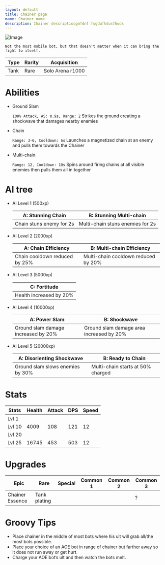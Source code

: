 ```yaml
---
layout: default
title: Chainer page
name: Chainer name
description: Chainer descriptioognfdnf fsgdufhdusfhuds
---
```

![Image](https://cdn.discordapp.com/attachments/885544735794692146/885545888360054794/chainer.png)

`Not the most mobile bot, but that doesn't matter when it can bring the fight to itself.`

| Type  | Rarity | Acquisition       |
| ----- | ------ | ----------------- | 
| Tank  | Rare   | Solo Arena r1000  |

# Abilities

- Ground Slam

	`100% Attack, AS: 0.9s, Range: 2`
	Strikes the ground creating a shockwave that damages nearby enemies		
		

- Chain

	`Range: 3-6, Cooldown: 6s`
	Launches a magnetized chain at an enemy and pulls them towards the Chainer		
		

- Multi-chain

	`Range: 12, Cooldown: 10s`
	Spins around firing chains at all visible enemies then pulls them all in together		
		
# AI tree

- AI Level 1 (500xp)

	| A: Stunning Chain         | B: Stunning Multi-chain          |
	| ------------------------- | -------------------------------- |
	| Chain stuns enemy for 2s  | Multi-chain stuns enemies for 2s |
		
- AI Level 2 (2000xp)	

	| A: Chain Efficiency            | B: Multi-chain Efficiency           |
	| ------------------------------ | ----------------------------------- |
	| Chain cooldown reduced by 25%  | Multi-chain cooldown reduced by 20% |
		
- AI Level 3 (5000xp)

	| C: Fortitude            |
	| ----------------------- |
	| Health increased by 20% |
	
- AI Level 4 (10000xp)	

	| A: Power Slam                        | B: Shockwave                             |
	| ------------------------------------ | ---------------------------------------- |
	| Ground slam damage increased by 20%  | Ground slam damage area increased by 20% |
	
- AI Level 5 (20000xp)

	| A: Disorienting Shockwave         | B: Ready to Chain	                |
	| --------------------------------- | --------------------------------- |
	| Ground slam slows enemies by 30%  | Multi-chain starts at 50% charged |


# Stats 

| Stats  | Health | Attack | DPS | Speed |
| ------ | ------ | ------ | --- | ----- |
| Lvl 1  |  |  |  |  |
| Lvl 10 | 4009 | 108 | 121 | 12 |
| Lvl 20 |  |  |  |  |
| Lvl 25 | 16745 | 453 | 503 | 12 |


# Upgrades

| Epic            | Rare         | Special | Common 1 | Common 2 | Common 3 |
| --------------- | ------------ | ------- | -------- | -------- | -------- |
| Chainer Essence | Tank plating |   |  |  | ? |


# Groovy Tips

- Place chainer in the middle of most bots where his ult will grab all/the most bots possible. 
- Place your choice of an AOE bot in range of chainer but farther away so it does not run away or get hurt. 
- Charge your AOE bot’s ult and then watch the bots melt.


